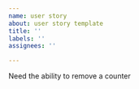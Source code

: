 ```yaml
---
name: user story
about: user story template
title: ''
labels: ''
assignees: ''

---
```


Need the ability to remove a counter
